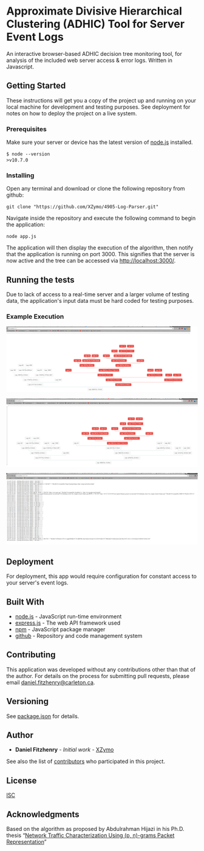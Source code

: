# Approximate Divisive Hierarchical Clustering (ADHIC) Tool for Server Event Logs

An interactive browser-based ADHIC decision tree monitoring tool, for analysis of the included web server access & error logs. Written in Javascript.

## Getting Started

These instructions will get you a copy of the project up and running on your local machine for development and testing purposes. See deployment for notes on how to deploy the project on a live system.

### Prerequisites

Make sure your server or device has the latest version of [node.js](https://nodejs.org/en/download/package-manager/) installed.

```
$ node --version
>v10.7.0
```

### Installing

Open any terminal and download or clone the following repository from github:

```
git clone "https://github.com/XZymo/4905-Log-Parser.git"
```

Navigate inside the repository and execute the following command to begin the application:

```
node app.js
```

The application will then display the execution of the algorithm, then notify that the application is running on port 3000. This signifies that the server is now active and the tree can be accessed via [http://localhost:3000/](http://localhost:3000/).

## Running the tests

Due to lack of access to a real-time server and a larger volume of testing data, the application's input data must be hard coded for testing purposes. 

### Example Execution

![alt text](https://github.com/XZymo/4905-Log-Parser/blob/master/shot1.png "Access Logs")

![alt text](https://github.com/XZymo/4905-Log-Parser/blob/master/shot2.png "Access Logs")

![alt text](https://github.com/XZymo/4905-Log-Parser/blob/master/shot3.png "Logs: 43")


## Deployment

For deployment, this app would require configuration for constant access to your server's event logs.

## Built With

* [node.js](https://nodejs.org/en/) - JavaScript run-time environment
* [express.js](https://expressjs.com/) - The web API framework used
* [npm](https://www.npmjs.com/) - JavaScript package manager
* [github](https://github.com/) - Repository and code management system

## Contributing

This application was developed without any contributions other than that of the author. For details on the process for submitting pull requests, please email [daniel.fitzhenry@carleton.ca](mailto:daniel.fitzhenry@carleton.ca).

## Versioning

See [package.json](https://github.com/XZymo/4905-Log-Parser/blob/master/package.json) for details.

## Author

* **Daniel Fitzhenry** - *Initial work* - [XZymo](https://github.com/XZymo)

See also the list of [contributors](https://github.com/XZymo/4905-Log-Parser/graphs/contributors) who participated in this project.

## License

[ISC](https://en.wikipedia.org/wiki/ISC_license)

## Acknowledgments

Based on the algorithm as proposed by Abdulrahman Hijazi in his Ph.D. thesis “[Network Traffic Characterization Using (p, n)-grams Packet Representation](http://people.scs.carleton.ca/~soma/pubs/students/abdulrahman-hijazi-phd.pdf)”
